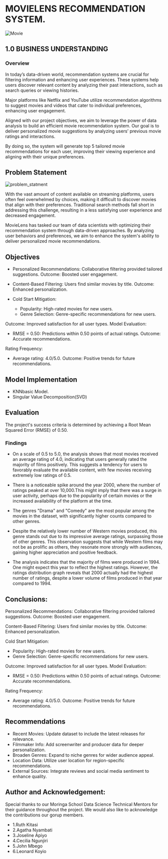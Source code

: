 # MOVIELENS RECOMMENDATION SYSTEM.

![Movie](https://github.com/user-attachments/assets/45199a31-fac2-4921-957e-1e19fe3f65fe)

## 1.0 BUSINESS UNDERSTANDING
### Overview
In today’s data-driven world, recommendation systems are crucial for filtering information and enhancing user experiences. These systems help users discover relevant content by analyzing their past interactions, such as search queries or viewing histories.

Major platforms like Netflix and YouTube utilize recommendation algorithms to suggest movies and videos that cater to individual preferences, enhancing user engagement.

Aligned with our project objectives, we aim to leverage the power of data analysis to build an efficient movie recommendation system. Our goal is to deliver personalized movie suggestions by analyzing users’ previous movie ratings and interactions.

By doing so, the system will generate top 5 tailored movie recommendations for each user, improving their viewing experience and aligning with their unique preferences.

## Problem Statement
![problem_statment](https://github.com/user-attachments/assets/c999d5a6-4bb1-4f40-a26c-070fd37035e8)

With the vast amount of content available on streaming platforms, users often feel overwhelmed by choices, making it difficult to discover movies that align with their preferences. Traditional search methods fall short in addressing this challenge, resulting in a less satisfying user experience and decreased engagement.

MovieLens has tasked our team of data scientists with optimizing their recommendation system through data-driven approaches. By analyzing user behaviors and preferences, we aim to enhance the system's ability to deliver personalized movie recommendations.

## Objectives

- Personalized Recommendations: Collaborative filtering provided tailored suggestions.
Outcome: Boosted user engagement.

- Content-Based Filtering: Users find similar movies by title.
Outcome: Enhanced personalization.

- Cold Start Mitigation:
   - Popularity: High-rated movies for new users.
   - Genre Selection: Genre-specific recommendations for new users.

Outcome: Improved satisfaction for all user types.
Model Evaluation:
- RMSE = 0.50: Predictions within 0.50 points of actual ratings.
Outcome: Accurate recommendations.

Rating Frequency:
- Average rating: 4.0/5.0.
Outcome: Positive trends for future recommendations.


## Model Implementation
- KNNbasic Model.
- Singular Value Decomposition(SVD)
## Evaluation
The project's success criteria is determined by achieving a Root Mean Squared Error (RMSE) of 0.50.


### Findings
- On a scale of 0.5 to 5.0, the analysis shows that most movies received an average rating of 4.0, indicating that users generally rated the majority of films positively. This suggests a tendency for users to favorably evaluate the available content, with few movies receiving extremely low ratings of 0.5.

- There is a noticeable spike around the year 2000, where the number of ratings peaked at over 10,000.This might imply that there was a surge in user activity, perhaps due to the popularity of certain movies or the increased availability of the platform at the time.

- The genres "Drama" and "Comedy" are the most popular among the movies in the dataset, with significantly higher counts compared to other genres.

- Despite the relatively lower number of Western movies produced, this genre stands out due to its impressive average ratings, surpassing those of other genres. This observation suggests that while Western films may not be as prolific as others, they resonate more strongly with audiences, gaining higher appreciation and positive feedback.

- The analysis indicates that the majority of films were produced in 1994. One might expect this year to reflect the highest ratings. However, the ratings distribution graph reveals that 2000 actually had the highest number of ratings, despite a lower volume of films produced in that year compared to 1994.

## Conclusions:
Personalized Recommendations: Collaborative filtering provided tailored suggestions.
Outcome: Boosted user engagement.

Content-Based Filtering: Users find similar movies by title.
Outcome: Enhanced personalization.

Cold Start Mitigation:
- Popularity: High-rated movies for new users.
-  Genre Selection: Genre-specific recommendations for new users.

Outcome: Improved satisfaction for all user types.
Model Evaluation:
- RMSE = 0.50: Predictions within 0.50 points of actual ratings.
Outcome: Accurate recommendations.

Rating Frequency:
-  Average rating: 4.0/5.0.
Outcome: Positive trends for future recommendations.


## Recommendations
- Recent Movies: Update dataset to include the latest releases for relevance.
- Filmmaker Info: Add screenwriter and producer data for deeper personalization.
- Broaden Genres: Expand to niche genres for wider audience appeal.
- Location Data: Utilize user location for region-specific recommendations.
- External Sources: Integrate reviews and social media sentiment to enhance quality.


## Author and Acknowledgement:
Special thanks to our Moringa School Data Science Technical Mentors for their guidance throughout the project. We would also like to acknowledge the contributions our gorup members.

- 1.Ruth Kitasi
- 2.Agatha Nyambati
- 3.Joseline Apiyo
- 4.Cecilia Ngunjiri
- 5.John Mbego
- 6.Leonard Koyio




